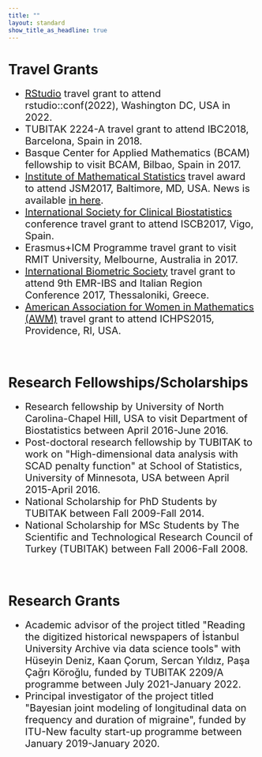 ```yaml
---
title: ""
layout: standard
show_title_as_headline: true
---
```


<h1 color="rgb(132," 132,="" 132);="">Travel Grants</h1>
<ul style="font-size:20px;">
<li>
<a href="https://www.rstudio.com/">RStudio</a> travel grant to attend rstudio::conf(2022), Washington DC, USA in 2022.<br>
</li>  
<li>
TUBITAK 2224-A travel grant to attend IBC2018, Barcelona, Spain in 2018.<br>
</li>
<li>
Basque Center for Applied Mathematics (BCAM) fellowship to visit BCAM, Bilbao, Spain in 2017.<br>
<li>
<a href="https://imstat.org/">Institute of Mathematical Statistics</a> travel award to attend JSM2017, Baltimore, MD, USA. 
News is available <a href="https://imstat.org/2017/05/15/ims-travel-awards-recipients/">in here</a>.<br>
</li>
<li>
<a href="https://www.iscb.info/"> International Society for Clinical Biostatistics</a> conference travel grant to attend ISCB2017, Vigo, Spain.<br>
</li>
<li>
Erasmus+ICM Programme travel grant to visit RMIT University, Melbourne, Australia in 2017.<br>
</li>
<li>
<a href="https://members.biometricsociety.org/home">International Biometric Society</a> travel grant to attend 9th EMR-IBS and Italian Region Conference 2017, Thessaloniki, Greece.<br>
</li>
<li>
<a href="https://awm-math.org/">American Association for Women in Mathematics (AWM)</a> travel grant to attend ICHPS2015, Providence, RI, USA.<br>
</li>
</ul> 
<br>
<h1 color="rgb(132," 132,="" 132);="">Research Fellowships/Scholarships</h1>
<ul style="font-size:20px;">
<li>
Research fellowship by University of North Carolina-Chapel Hill, USA to visit Department of Biostatistics between April 2016-June 2016.<br>
</li>
<li>
Post-doctoral research fellowship by TUBITAK to work on "High-dimensional data analysis with SCAD penalty function" at School of Statistics, University of Minnesota, USA between April 2015-April 2016.<br>
</li>
<li>
National Scholarship for PhD Students by TUBITAK between Fall 2009-Fall 2014.<br>
</li>
<li>
National Scholarship for MSc Students by The Scientific and Technological Research Council of Turkey (TUBITAK) between Fall 2006-Fall 2008.<br>
</li>
</ul> 
<br>
<h1 color="rgb(132," 132,="" 132);="">Research Grants</h1>
<ul style="font-size:20px;">
<li> Academic advisor of the project titled "Reading the digitized historical newspapers of İstanbul University Archive via data science tools" with Hüseyin Deniz,
Kaan Çorum, Sercan Yıldız, Paşa Çağrı Köroğlu, funded by TUBITAK 2209/A programme between July 2021-January 2022. 
</li>
<li> 
Principal investigator of the project titled "Bayesian joint modeling of longitudinal data on frequency and duration of migraine", funded by ITU-New faculty start-up programme between January 2019-January 2020.
</li>
</ul> 
